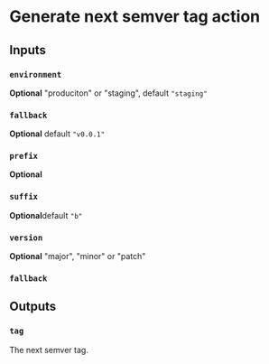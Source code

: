 # Generate next semver tag action

## Inputs

### `environment`

**Optional** "produciton" or "staging", default `"staging"`

### `fallback`

**Optional** default `"v0.0.1"`

### `prefix`

**Optional**

### `suffix`

**Optional**default `"b"`

### `version`

**Optional** "major", "minor" or "patch"

### `fallback`

## Outputs

### `tag`

The next semver tag.
